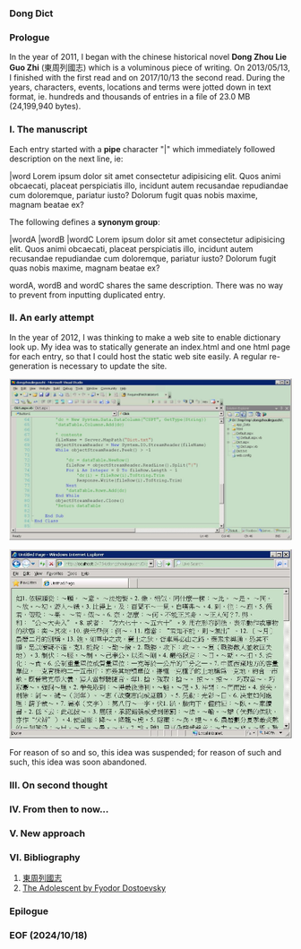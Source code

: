 ### Dong Dict 


### Prologue
In the year of 2011, I began with the chinese historical novel **Dong Zhou Lie Guo Zhi** (東周列國志) which is a voluminous piece of writing. On 2013/05/13, I finished with the first read and on 2017/10/13 the second read. During the years, characters, events, locations and terms were jotted down in text format, ie. hundreds and thousands of entries in a file of 23.0 MB (24,199,940 bytes). 


### I. The manuscript 
Each entry started with a **pipe** character "|" which immediately followed description on the next line, ie: 

|word
Lorem ipsum dolor sit amet consectetur adipisicing elit. Quos animi obcaecati, placeat perspiciatis illo, incidunt autem recusandae repudiandae cum doloremque, pariatur iusto? Dolorum fugit quas nobis maxime, magnam beatae ex?

The following defines a **synonym group**:

|wordA
|wordB
|wordC
Lorem ipsum dolor sit amet consectetur adipisicing elit. Quos animi obcaecati, placeat perspiciatis illo, incidunt autem recusandae repudiandae cum doloremque, pariatur iusto? Dolorum fugit quas nobis maxime, magnam beatae ex?

wordA, wordB and wordC shares the same description. There was no way to prevent from inputting duplicated entry. 


### II. An early attempt
In the year of 2012, I was thinking to make a web site to enable dictionary look up. My idea was to statically generate an index.html and one html page for each entry, so that I could host the static web site easily. A regular re-generation is necessary to update the site. 

![alt eary attempt 1](img/earlyAttempt-1.JPG)

![alt eary attempt 2](img/earlyAttempt-2.JPG)

For reason of so and so, this idea was suspended; for reason of such and such, this idea was soon abandoned. 

### III. On second thought

### IV. From then to now...

### V. New approach

### VI. Bibliography
1. [東周列國志](http://www.open-lit.com/book.php?bid=20)
2. [The Adolescent by Fyodor Dostoevsky](https://www.holybooks.com/wp-content/uploads/The-Adolescent-by-Fyodor-Dostoevsky.pdf)

### Epilogue 

### EOF (2024/10/18)

